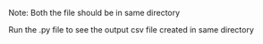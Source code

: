 Note: Both the file should be in same directory

Run the .py file to see the output csv file created in same directory
